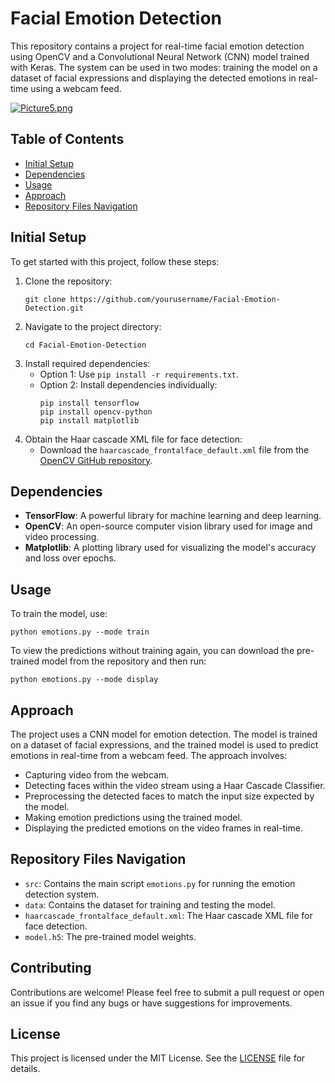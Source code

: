 # Facial Emotion Detection

This repository contains a project for real-time facial emotion detection using OpenCV and a Convolutional Neural Network (CNN) model trained with Keras. The system can be used in two modes: training the model on a dataset of facial expressions and displaying the detected emotions in real-time using a webcam feed.

[![Picture5.png](https://i.postimg.cc/nzqysW22/Calculator-Screenshot.png)](https://postimg.cc/phXG4qg5)

## Table of Contents

- [Initial Setup](#initial-setup)
- [Dependencies](#dependencies)
- [Usage](#usage)
- [Approach](#approach)
- [Repository Files Navigation](#repository-files-navigation)

## Initial Setup

To get started with this project, follow these steps:

1. Clone the repository:
   ```
   git clone https://github.com/yourusername/Facial-Emotion-Detection.git
   ```
2. Navigate to the project directory:
   ```
   cd Facial-Emotion-Detection
   ```
3. Install required dependencies:
   - Option 1: Use `pip install -r requirements.txt`.
   - Option 2: Install dependencies individually:
     ```
     pip install tensorflow
     pip install opencv-python
     pip install matplotlib
     ```
4. Obtain the Haar cascade XML file for face detection:
   - Download the `haarcascade_frontalface_default.xml` file from the [OpenCV GitHub repository](https://github.com/opencv/opencv/tree/master/data/haarcascades).

## Dependencies

- **TensorFlow**: A powerful library for machine learning and deep learning.
- **OpenCV**: An open-source computer vision library used for image and video processing.
- **Matplotlib**: A plotting library used for visualizing the model's accuracy and loss over epochs.

## Usage

To train the model, use:
```
python emotions.py --mode train
```

To view the predictions without training again, you can download the pre-trained model from the repository and then run:
```
python emotions.py --mode display
```

## Approach

The project uses a CNN model for emotion detection. The model is trained on a dataset of facial expressions, and the trained model is used to predict emotions in real-time from a webcam feed. The approach involves:

- Capturing video from the webcam.
- Detecting faces within the video stream using a Haar Cascade Classifier.
- Preprocessing the detected faces to match the input size expected by the model.
- Making emotion predictions using the trained model.
- Displaying the predicted emotions on the video frames in real-time.

## Repository Files Navigation

- `src`: Contains the main script `emotions.py` for running the emotion detection system.
- `data`: Contains the dataset for training and testing the model.
- `haarcascade_frontalface_default.xml`: The Haar cascade XML file for face detection.
- `model.h5`: The pre-trained model weights.

## Contributing

Contributions are welcome! Please feel free to submit a pull request or open an issue if you find any bugs or have suggestions for improvements.

## License

This project is licensed under the MIT License. See the [LICENSE](LICENSE) file for details.
